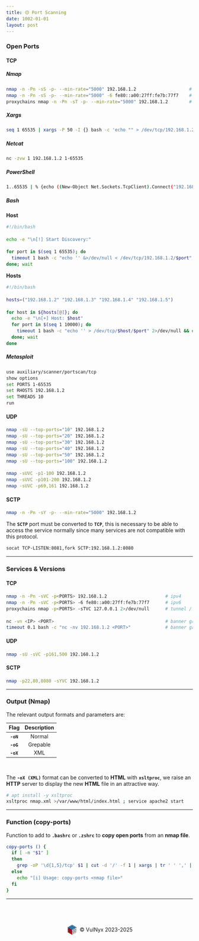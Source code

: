 ```yaml
---
title: 🟡 Port Scanning
date: 1002-01-01
layout: post
---
```


### Open Ports

#### TCP

##### Nmap

```bash
nmap -n -Pn -sS -p- --min-rate="5000" 192.168.1.2                    # ipv4
nmap -n -Pn -sS -p- --min-rate="5000" -6 fe80::a00:27ff:fe7b:77f7    # ipv6
proxychains nmap -n -Pn -sT -p- --min-rate="5000" 192.168.1.2        # tunnel / proxy (proxychains)
```

##### Xargs

```bash
seq 1 65535 | xargs -P 50 -I {} bash -c 'echo "" > /dev/tcp/192.168.1.2/{} &>/dev/null && echo -e "[+] Port: {} OPEN"' 2>/dev/null
```

##### Netcat

```bash
nc -zvw 1 192.168.1.2 1-65535
```

##### PowerShell

```bash
1..65535 | % {echo ((New-Object Net.Sockets.TcpClient).Connect("192.168.1.2", $_)) "TCP port $_ is open"} 2>$null
```

##### Bash

**Host**

```bash
#!/bin/bash

echo -e "\n[!] Start Discovery:"

for port in $(seq 1 65535); do
  timeout 1 bash -c "echo '' &>/dev/null < /dev/tcp/192.168.1.2/$port" 2>/dev/null && echo -e "\t[+] $port" &
done; wait
```

**Hosts**

```bash
#!/bin/bash

hosts=("192.168.1.2" "192.168.1.3" "192.168.1.4" "192.168.1.5")

for host in ${hosts[@]}; do
  echo -e "\n[+] Host: $host"
  for port in $(seq 1 10000); do
    timeout 1 bash -c "echo '' > /dev/tcp/$host/$port" 2>/dev/null && echo "[*] Ports: $port - Active" &
  done; wait
done
```

##### Metasploit

```bash
use auxiliary/scanner/portscan/tcp
show options
set PORTS 1-65535
set RHOSTS 192.168.1.2
set THREADS 10
run
```

#### UDP

```bash
nmap -sU --top-ports="10" 192.168.1.2
nmap -sU --top-ports="20" 192.168.1.2
nmap -sU --top-ports="30" 192.168.1.2
nmap -sU --top-ports="40" 192.168.1.2
nmap -sU --top-ports="50" 192.168.1.2
nmap -sU --top-ports="100" 192.168.1.2

nmap -sUVC -p1-100 192.168.1.2
nmap -sUVC -p101-200 192.168.1.2
nmap -sUVC -p69,161 192.168.1.2
```

#### SCTP

```bash
nmap -n -Pn -sY -p- --min-rate="5000" 192.168.1.2
```
The **`SCTP`** port must be converted to **`TCP`**, this is necessary to be able to access the service normally since many services are not compatible with this protocol.

```bash
socat TCP-LISTEN:8081,fork SCTP:192.168.1.2:8080
```

---

### Services & Versions

#### TCP

```bash
nmap -n -Pn -sVC -p<PORTS> 192.168.1.2                      # ipv4
nmap -n -Pn -sVC -p<PORTS> -6 fe80::a00:27ff:fe7b:77f7      # ipv6
proxychains nmap -p<PORTS> -sTVC 127.0.0.1 2>/dev/null      # tunnel / proxy (proxychains)

nc -vn <IP> <PORT>                                          # banner grabbing
timeout 0.1 bash -c "nc -nv 192.168.1.2 <PORT>"             # banner grabbing
```

#### UDP

```bash
nmap -sU -sVC -p161,500 192.168.1.2
```

#### SCTP

```bash
nmap -p22,80,8080 -sYVC 192.168.1.2
```

---

### Output (Nmap)

The relevant output formats and parameters are:  

<div class="table-wrapper" markdown="block">

|Flag|Description|
|:-:|:-:|
|**`-oN`**|Normal|
|**`-oG`**|Grepable|
|**`-oX`**|XML|

</div>

<br>

The **`-oX (XML)`** format can be converted to **HTML** with **`xsltproc`**, we raise an **HTTP** server to display the new **HTML** file in an attractive way.

```bash
# apt install -y xsltproc
xsltproc nmap.xml >/var/www/html/index.html ; service apache2 start
```

---

### Function (copy-ports)

Function to add to **`.bashrc`** or **`.zshrc`** to **copy open ports** from an **nmap file**.

```bash
copy-ports () {
  if [ -n "$1" ]
  then
    grep -oP '\d{1,5}/tcp' $1 | cut -d '/' -f 1 | xargs | tr ' ' ',' | tr -d '\n' | xclip -sel clip
  else
    echo "[i] Usage: copy-ports <nmap file>"
  fi
}
```

---

<br><br>
<div style="display: flex; justify-content: center; align-items: center; width: 100%; margin-top: 20px;">
  <img src="/assets/gitbook/images/favicon.png" style="width: 30px; height: auto; margin-right: 6px;">
  <span>© VulNyx 2023-2025</span>
</div>
